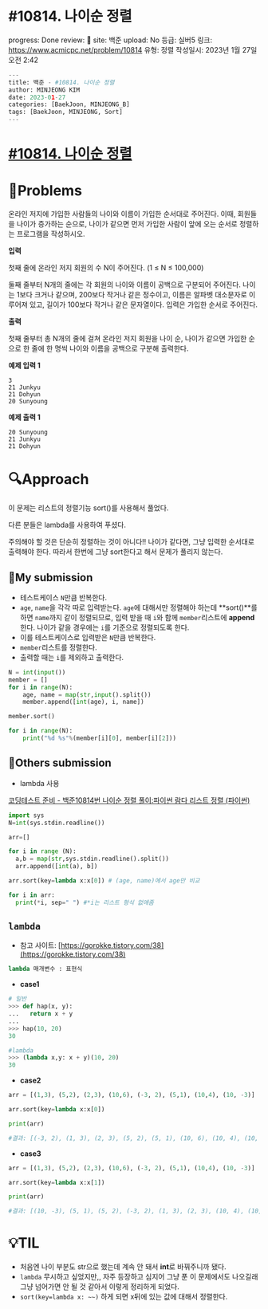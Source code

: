 # #10814. 나이순 정렬

progress: Done
review: 🥜
site: 백준
upload: No
등급: 실버5
링크: https://www.acmicpc.net/problem/10814
유형: 정렬
작성일시: 2023년 1월 27일 오전 2:42

```python
---
title: 백준 - #10814. 나이순 정렬
author: MINJEONG KIM
date: 2023-01-27
categories: [BaekJoon, MINJEONG_B]
tags: [BaekJoon, MINJEONG, Sort]
---
```

# [#10814. 나이순 정렬](https://www.acmicpc.net/problem/10814)

# 📖Problems

온라인 저지에 가입한 사람들의 나이와 이름이 가입한 순서대로 주어진다. 이때, 회원들을 나이가 증가하는 순으로, 나이가 같으면 먼저 가입한 사람이 앞에 오는 순서로 정렬하는 프로그램을 작성하시오.

**입력**

첫째 줄에 온라인 저지 회원의 수 N이 주어진다. (1 ≤ N ≤ 100,000)

둘째 줄부터 N개의 줄에는 각 회원의 나이와 이름이 공백으로 구분되어 주어진다. 나이는 1보다 크거나 같으며, 200보다 작거나 같은 정수이고, 이름은 알파벳 대소문자로 이루어져 있고, 길이가 100보다 작거나 같은 문자열이다. 입력은 가입한 순서로 주어진다.

**출력**

첫째 줄부터 총 N개의 줄에 걸쳐 온라인 저지 회원을 나이 순, 나이가 같으면 가입한 순으로 한 줄에 한 명씩 나이와 이름을 공백으로 구분해 출력한다.

**예제 입력 1**

```
3
21 Junkyu
21 Dohyun
20 Sunyoung

```

**예제 출력 1**

```
20 Sunyoung
21 Junkyu
21 Dohyun
```

# 🔍Approach

이 문제는 리스트의 정렬기능 sort()를 사용해서 풀었다.

다른 분들은 lambda를 사용하여 푸셨다.

주의해야 할 것은 단순히 정렬하는 것이 아니다!! 나이가 같다면, 그냥 입력한 순서대로 출력해야 한다. 따라서 한번에 그냥 sort한다고 해서 문제가 풀리지 않는다.

## 🚩My submission

- 테스트케이스 `N`만큼 반복한다.
- `age`, `name`을 각각 따로 입력받는다. `age`에 대해서만 정렬해야 하는데 **sort()**를 하면 `name`까지 같이 정렬되므로, 입력 받을 때 `i`와 함께 `member`리스트에 **append**한다.
나이가 같을 경우에는 `i`를 기준으로 정렬되도록 한다.
- 이를 테스트케이스로 입력받은 `N`만큼 반복한다.
- `member`리스트를 정렬한다.
- 출력할 때는 `i`를 제외하고 출력한다.

```python
N = int(input())
member = []
for i in range(N):
    age, name = map(str,input().split())
    member.append([int(age), i, name])

member.sort()

for i in range(N):
    print("%d %s"%(member[i][0], member[i][2]))
```

## 🚩Others submission

- lambda 사용

[코딩테스트 준비 - 백준10814번 나이순 정렬 풀이:파이썬 람다 리스트 정렬 (파이썬)](https://eunhee-programming.tistory.com/115)

```python
import sys
N=int(sys.stdin.readline())

arr=[]

for i in range (N): 
  a,b = map(str,sys.stdin.readline().split()) 
  arr.append([int(a), b]) 

arr.sort(key=lambda x:x[0]) # (age, name)에서 age만 비교

for i in arr:
  print(*i, sep=" ") #*i는 리스트 형식 없애줌
```

## `lambda`

- 참고 사이트: [https://gorokke.tistory.com/38](https://gorokke.tistory.com/38)

```python
lambda 매개변수 : 표현식
```

- **case1**

```python
# 일반
>>> def hap(x, y):
...   return x + y
...
>>> hap(10, 20)
30

#lambda
>>> (lambda x,y: x + y)(10, 20)
30
```

- **case2**

```python
arr = [(1,3), (5,2), (2,3), (10,6), (-3, 2), (5,1), (10,4), (10, -3)]

arr.sort(key=lambda x:x[0])

print(arr)

#결과: [(-3, 2), (1, 3), (2, 3), (5, 2), (5, 1), (10, 6), (10, 4), (10, -3)]

```

- **case3**

```python
arr = [(1,3), (5,2), (2,3), (10,6), (-3, 2), (5,1), (10,4), (10, -3)]

arr.sort(key=lambda x:x[1])

print(arr)

#결과: [(10, -3), (5, 1), (5, 2), (-3, 2), (1, 3), (2, 3), (10, 4), (10, 6)]
```

# 💡TIL

- 처음엔 나이 부분도 str으로 했는데 계속 안 돼서 **int**로 바꿔주니까 됐다.
- `lambda` 무시하고 싶었지만,, 자주 등장하고 심지어 그냥 푼 이 문제에서도 나오길래 그냥 넘어가면 안 될 것 같아서 이렇게 정리하게 되었다.
- `sort(key=lambda x: ~~)` 하게 되면 x뒤에 있는 값에 대해서 정렬한다.